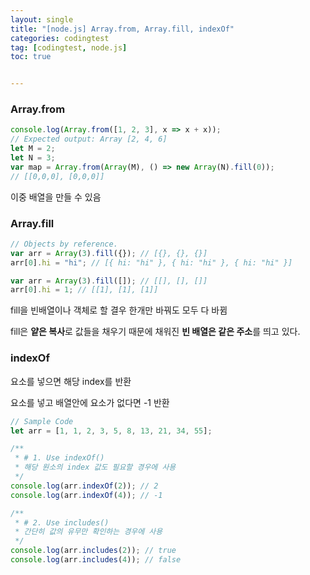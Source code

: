 ```yaml
---
layout: single
title: "[node.js] Array.from, Array.fill, indexOf"
categories: codingtest
tag: [codingtest, node.js]
toc: true


---
```


### Array.from

```js
console.log(Array.from([1, 2, 3], x => x + x));
// Expected output: Array [2, 4, 6]
let M = 2;
let N = 3;
var map = Array.from(Array(M), () => new Array(N).fill(0));
// [[0,0,0], [0,0,0]]
```

이중 배열을 만들 수 있음



### Array.fill

```js
// Objects by reference.
var arr = Array(3).fill({}); // [{}, {}, {}]
arr[0].hi = "hi"; // [{ hi: "hi" }, { hi: "hi" }, { hi: "hi" }]

var arr = Array(3).fill([]); // [[], [], []]
arr[0].hi = 1; // [[1], [1], [1]]
```

fill을 빈배열이나 객체로 할 결우 한개만 바꿔도 모두 다 바뀜

fill은 **얕은 복사**로 값들을 채우기 때문에 채워진 **빈 배열은 같은 주소**를 띄고 있다.



### indexOf

요소를 넣으면 해당 index를 반환

요소를 넣고 배열안에 요소가 없다면 -1 반환

```js
// Sample Code
let arr = [1, 1, 2, 3, 5, 8, 13, 21, 34, 55];

/**
 * # 1. Use indexOf()
 * 해당 원소의 index 값도 필요할 경우에 사용
 */
console.log(arr.indexOf(2)); // 2
console.log(arr.indexOf(4)); // -1

/**
 * # 2. Use includes()
 * 간단히 값의 유무만 확인하는 경우에 사용
 */
console.log(arr.includes(2)); // true
console.log(arr.includes(4)); // false
```

